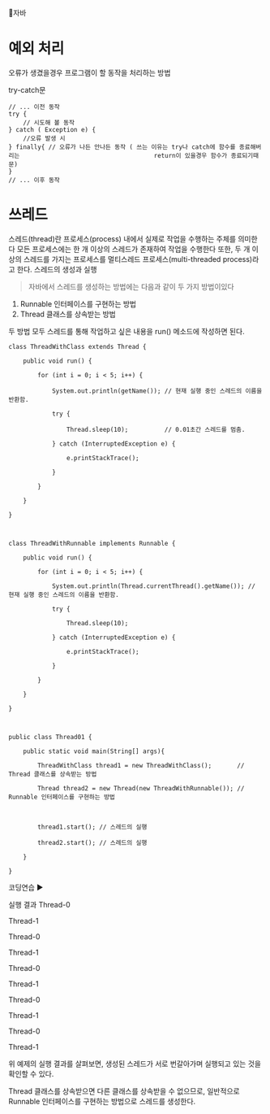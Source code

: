 📘자바

# 예외 처리
오류가 생겼을경우 프로그램이 할 동작을 처리하는 방법

try-catch문
```
// ... 이전 동작
try {
	// 시도해 볼 동작
} catch ( Exception e) {
	//오류 발생 시
} finally{ // 오류가 나든 안나든 동작 ( 쓰는 이유는 try나 catch에 함수를 종료해버리는 									return이 있을경우 함수가 종료되기때문)
}
// ... 이후 동작
```
# 쓰레드

스레드(thread)란 프로세스(process) 내에서 실제로 작업을 수행하는 주체를 의미한다
모든 프로세스에는 한 개 이상의 스레드가 존재하여 작업을 수행한다
또한, 두 개 이상의 스레드를 가지는 프로세스를 멀티스레드 프로세스(multi-threaded process)라고 한다.
스레드의 생성과 실행


> 자바에서 스레드를 생성하는 방법에는 다음과 같이 두 가지 방법이있다
1. Runnable 인터페이스를 구현하는 방법
2. Thread 클래스를 상속받는 방법

 

두 방법 모두 스레드를 통해 작업하고 싶은 내용을 run() 메소드에 작성하면 된다.
```
class ThreadWithClass extends Thread {

    public void run() {

        for (int i = 0; i < 5; i++) {

            System.out.println(getName()); // 현재 실행 중인 스레드의 이름을 반환함.

            try {

                Thread.sleep(10);          // 0.01초간 스레드를 멈춤.

            } catch (InterruptedException e) {

                e.printStackTrace();

            }

        }

    }

}

 

class ThreadWithRunnable implements Runnable {

    public void run() {

        for (int i = 0; i < 5; i++) {

            System.out.println(Thread.currentThread().getName()); // 현재 실행 중인 스레드의 이름을 반환함.

            try {

                Thread.sleep(10);

            } catch (InterruptedException e) {

                e.printStackTrace();

            }

        }

    }

}

 

public class Thread01 {

    public static void main(String[] args){

        ThreadWithClass thread1 = new ThreadWithClass();       // Thread 클래스를 상속받는 방법

        Thread thread2 = new Thread(new ThreadWithRunnable()); // Runnable 인터페이스를 구현하는 방법

 

        thread1.start(); // 스레드의 실행

        thread2.start(); // 스레드의 실행

    }

}
```
코딩연습 ▶

실행 결과
Thread-0

Thread-1

Thread-0

Thread-1

Thread-0

Thread-1

Thread-0

Thread-1

Thread-0

Thread-1

 

위 예제의 실행 결과를 살펴보면, 생성된 스레드가 서로 번갈아가며 실행되고 있는 것을 확인할 수 있다.

Thread 클래스를 상속받으면 다른 클래스를 상속받을 수 없으므로, 일반적으로 Runnable 인터페이스를 구현하는 방법으로 스레드를 생성한다.